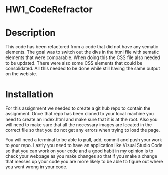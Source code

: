 # HW1_CodeRefractor

# Description

This code has been refactored from a code that did not have any sematic elements. The goal was to switch out the divs in the html file with sematic elements that were comparable. When doing this the CSS file also needed to be updated. There were also some CSS elements that could be consolidated. All this needed to be done while still having the same output on the webiste. 

# Installation

For this assignment we needed to create a git hub repo to contain the assignment. Once that repo has been cloned to your local machine you need to create an index.html and make sure that it is at the root. Also you will need to make sure that all the necessary images are located in the correct file so that you do not get any errors when trying to load the page. 

You will need a terminal to be able to pull, add, commit and push your work to your repo. Lastly you need to have an application like Visual Studio Code so that you can work on your code and a good habit in my opinion is to check your webpage as you make changes so that if you make a change that messes up your code you are more likely to be able to figure out where you went wrong in your code.

